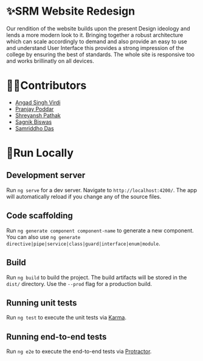 # ✨SRM Website Redesign

Our rendition of the website builds upon the present Design ideology and lends a more modern look to it. Bringing together a robust architecture which can scale accordingly to demand and also provide an easy to use and understand User Interface this provides a strong impression of the college by ensuring the best of standards. The whole site is responsive too and works brillinatly on all devices.

# 👩‍💻Contributors

- [Angad Singh Virdi](https://github.com/asvirdi2522)
- [Pranjay Poddar](https://github.com/pranjay-poddar)
- [Shreyansh Pathak](https://github.com/shreyanshp25)
- [Sagnik Biswas](https://sagnikbiswas.tech)
- [Samriddho Das](https://github.com/Samriddho)

# 🔩Run Locally

## Development server

Run `ng serve` for a dev server. Navigate to `http://localhost:4200/`. The app will automatically reload if you change any of the source files.

## Code scaffolding

Run `ng generate component component-name` to generate a new component. You can also use `ng generate directive|pipe|service|class|guard|interface|enum|module`.

## Build

Run `ng build` to build the project. The build artifacts will be stored in the `dist/` directory. Use the `--prod` flag for a production build.

## Running unit tests

Run `ng test` to execute the unit tests via [Karma](https://karma-runner.github.io).

## Running end-to-end tests

Run `ng e2e` to execute the end-to-end tests via [Protractor](http://www.protractortest.org/).

